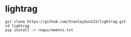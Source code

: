 # lightrag

```shell
git clone https://github.com/StanleySun233/lightrag.git
cd lightrag
pip install -r requirements.txt
```
